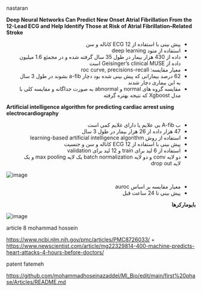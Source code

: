 

nastaran

**Deep Neural Networks Can Predict New Onset Atrial Fibrillation From the 12-Lead ECG and Help Identify Those at Risk of Atrial Fibrillation–Related Stroke**

<div dir="rtl">


-	پیش بینی با استفاده از ECG  12 کاناله  و سن
-	استفاده از متود deep learning
-	داده از 430 هزار بیمار در طول 35 سال گرفته شده و در مجمئع 1.6 میلیون داده از  Geisinger’s clinical   MUSE است
-	معیار مقایسه: roc curve, precisions-recall
-	62 درصد بیمارانی که پیش بینی شده بود دچار a-fib  بشوند در طول 3 سال به این بیماری دچار شدند
-	مقایسه گروه های normal و abnormal  به صورت جداگانه و مقایسه کلی با مدل Xgboost  که نتیجه بهتره گرفته 
 
</div>

**Artificial intelligence algorithm for predicting cardiac arrest using electrocardiography**
<div dir="rtl">

-	ب A-fib بی علایم یا دارای غلایم کمی است
-	47 هزار داده از 26 هزار بیمار در طول 3 سال
-	استفاده از روش learning-based artificial intelligence algorithm
-	پیش بینی با استفاده از ECG  12 کاناله  و سن و جنسیت
-	استفاده از 6 لید برای train  و 12 لید برای validation
-	دو لایه conv  و دو لایه batch normalization  یک لایه max pooling  و یک لایه drop out 
</div>

![image](https://user-images.githubusercontent.com/53640254/183661570-77da3912-8b02-41bc-a1d0-4e2a1ffa3b40.png)
<div dir="rtl">

-	معیار مقایسه بر اساس auroc
-	پیش بینی تا 24 ساعت قبل


**بایومارکرها**
 </div>
 
 ![image](https://user-images.githubusercontent.com/53640254/183662269-bb353b18-6bad-4534-a8ef-a95a2ee551de.png)


article 8 mohammad hossein

https://www.ncbi.nlm.nih.gov/pmc/articles/PMC8726033/
+
https://www.newscientist.com/article/mg22329814-400-machine-predicts-heart-attacks-4-hours-before-doctors/

patent fatemeh

https://github.com/mohammadhoseinazaddel/Ml_Bio/edit/main/first%20phase/Articles/README.md

